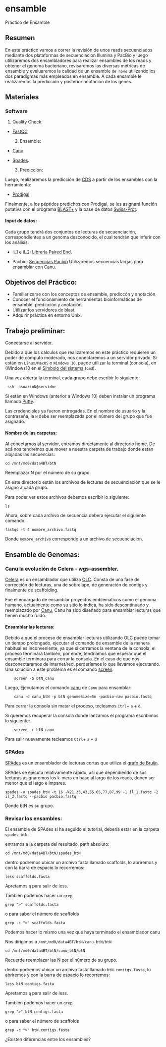# ensamble
Práctico de Ensamble


## Resumen

En este práctico vamos a correr la revisión de unos reads secuenciados mediante dos plataformas de secuenciación Illumina y PacBio y luego utilizaremos dos ensambladores para realizar ensambles de los reads y obtener el genoma bacteriano, revisaremos las diversas métricas de ensamble y evaluaremos la calidad de un ensamble `de novo` utilizando los dos paradigmas más empleados en ensamble. A cada ensamble le realizaremos la predicción y posterior anotación de los genes.


## Materiales

### Software
 1. Quality Check:
  
- [FastQC](https://www.bioinformatics.babraham.ac.uk/projects/fastqc/) 

  2. Ensamble:

- [Canu](https://canu.readthedocs.io/en/latest/)
- [Spades](https://cab.spbu.ru/software/spades/). 

  3. Predicción:

Luego, realizaremos la predicción de [CDS](https://www.uniprot.org/help/cds_protein_definition) a partir de los ensambles con la herramienta:
- [Prodigal](https://github.com/hyattpd/prodigal/wiki)

Finalmente, a los péptidos predichos con Prodigal, se les asignará función putativa con el programa [BLAST+](https://blast.ncbi.nlm.nih.gov/Blast.cgi?CMD=Web&PAGE_TYPE=BlastDocs&DOC_TYPE=Download) y la base de datos [Swiss-Prot](https://www.uniprot.org/statistics/Swiss-Prot).

#### Input de datos:

 Cada grupo tendrá dos conjuntos de lecturas de secuenciación, correspondientes a un genoma desconocido, el cual tendrán que inferir con los análisis.

- il_1 e il_2: [Librería Paired End](https://www.illumina.com/science/technology/next-generation-sequencing/plan-experiments/paired-end-vs-single-read.html).

- Pacbio: [Secuencias Pacbio](https://www.pacb.com/products-and-services/sequel-system/) Utilizaremos secuencias largas para ensamblar con Canu.
 
## Objetivos del Práctico: 

- Familiarizarse con los conceptos de ensamble, prediccón y anotación.
- Conocer el funcionamiento de herramientas bioinformáticas de ensamble, predicción y anotación.
- Utilizar los servidores de blast.
- Adquirir práctica en entorno Unix. 


## Trabajo preliminar:

Conectarse al servidor.

Debido a que los cálculos que realizaremos en este práctico requieren un poder de cómputo moderado, nos conectaremos a un servidor privado. 
Si están en `Linux/MacOS` o `Windows 10`, puede utilizar la terminal (consola), en (Windows10 en el [Símbolo del sistema](https://es.wikipedia.org/wiki/S%C3%ADmbolo_del_sistema) (`cmd`).


Una vez abierta la terminal, cada grupo debe escribir lo siguiente:

	 ssh  usuarioN@servidor

Si están en Windows (anterior a Windows 10) deben instalar un programa llamado [Putty](https://www.chiark.greenend.org.uk/~sgtatham/putty/latest.html). 


Las credenciales ya fueron entregadas. 
En el nombre de usuario y la contraseña, la `N` debe
ser reemplazada por el número del grupo que fue asignado.

#### Nombre de las carpetas:

Al conectarnos al servidor, entramos directamente al directorio home.
De acá nos tendremos que mover a nuestra carpeta de trabajo donde estan alojadas las secuencias:

	cd /mnt/md0/data4BT/btN

Reemplazar N por el número de su grupo.

En este directorio están los archivos de lecturas de secuenciación que se le
asigno a cada grupo. 

Para poder ver estos archivos debemos escribir lo siguiente:

	ls
Ahora, sobre cada archivo de secuencia debera ejecutar el siguiente comando:

	fastqc -t 4 nombre_archivo.fastq
	
Donde `nombre_archivo` corresponde a un archivo de secuenciación.
  

## Ensamble de Genomas:

### Canu la evolución de Celera - wgs-assembler. 

[Celera](http://wgs-assembler.sourceforge.net/wiki/index.php?title=Main_Page) es un ensamblador que utiliza [OLC](https://www.ncbi.nlm.nih.gov/pubmed/22184334). Consta de una fase de corrección de lecturas, una de sobrelape, de generación de contigs y finalmente de scaffolding. 

Fue el encargado de ensamblar proyectos emblematicos como el genoma humano, actualmente como su sitio lo indica, ha sido descontinuado y reemplazado por [Canu](https://canu.readthedocs.io/en/latest/), Canu ha sido diseñado para ensamblar lecturas que tienen mucho ruido.


#### Ensamblar las lecturas:

Debido a que el proceso de ensamblar lecturas utilizando OLC puede tomar un tiempo prolongado,
ejecutar el comando de ensamble de la manera habitual es inconveniente, ya que si
cerramos la ventana de la consola, el proceso terminará también, por ende,
tendríamos que esperar que el ensamble terminara para cerrar la consola. En el caso
de que nos desconectaramos de internet/red, perderíamos lo que llevamos
ejecutando. Una solución a este problema es el comando [screen](https://linux.die.net/man/1/screen).


		screen -S btN_canu

Luego, Ejecutamos el comando [canu](https://canu.readthedocs.io/en/latest/tutorial.html) de `Canu` para ensamblar:


		canu -d canu_btN -p btN genomeSize=5m -pacbio-raw pacbio.fastq


Para cerrar la consola sin matar el proceso, tecleamos `Ctrl`+ `a` + `d`. 

Si queremos recuperar la consola donde lanzamos el programa 
escribimos lo siguiente:

		screen -r btN_canu
		
		
Para salir nuevamente tecleamos `Ctrl`+ `a` + `d` 

### SPAdes

[SPAdes](https://cab.spbu.ru/software/spades/) es un ensamblador de lecturas cortas que utiliza el [grafo de Bruijn](https://www.ncbi.nlm.nih.gov/pmc/articles/PMC5531759/).

SPAdes se ejecuta relativamente rápido, así que dependiendo de sus lecturas asignaremos los `k`-mers en base al largo de los reads, deben ser menor que el largo e impares.

  
  
  	spades -o spades_btN -t 16 -k21,33,43,55,65,77,87,99 -1 il_1.fastq -2 il_2.fastq --pacbio pacbio.fastq 
	

Donde btN es su grupo.

### Revisar los ensambles:

El ensamble de SPAdes si ha seguido el tutorial, debería estar en la carpeta `spades_btN`:

  entramos a la carpeta del resultado, path absoluto:
  
  	cd /mnt/md0/data4BT/btN/spades_btN
	
dentro podremos ubicar un archivo fasta llamado scaffolds, lo abriremos y con la barra de espacio lo recorremos:

	less scaffolds.fasta

Apretamos `q` para salir de less.
	
  También podemos hacer un `grep` 

	grep ">" scaffolds.fasta
	
o para saber el número de scaffolds 

	grep -c ">" scaffolds.fasta


Podemos hacer lo mismo una vez que haya terminado el ensamblador canu


Nos dirigimos a `/mnt/md0/data4BT/btN/canu_btN/btN` 

	cd /mnt/md0/data4BT/btN/canu_btN/btN

Recuerde reemplazar las N por el número de su grupo.

dentro podremos ubicar un archivo fasta llamado `btN.contigs.fasta`, lo abriremos y con la barra de espacio lo recorremos:

	less btN.contigs.fasta

Apretamos `q` para salir de less.
	
  También podemos hacer un `grep` 

	grep ">" btN.contigs.fasta
	
o para saber el número de scaffolds 

	grep -c ">" btN.contigs.fasta

¿Existen diferencias entre los ensambles?

